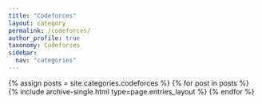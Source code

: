 ```yaml
---
title: "Codeforces"
layout: category
permalink: /codeforces/
author_profile: true
taxonomy: Codeforces
sidebar:
  nav: "categories"
---
```


{% assign posts = site.categories.codeforces %}
{% for post in posts %} {% include archive-single.html type=page.entries_layout %} {% endfor %}